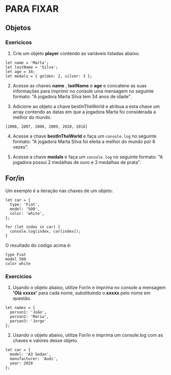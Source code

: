 # PARA FIXAR

## Objetos

### Exericicos

1. Crie um objeto **player** contendo as variáveis listadas abaixo.

```
let name = 'Marta';
let lastName = 'Silva';
let age = 34;
let medals = { golden: 2, silver: 3 };
```

2. Acesse as chaves **name** , **lastName** e **age** e concatene as suas informações para imprimir no console uma mensagem no seguinte formato: "A jogadora Marta Silva tem 34 anos de idade".

3. Adicione ao objeto a chave bestInTheWorld e atribua a esta chave um array contendo as datas em que a jogadora Marta foi considerada a melhor do mundo.

```
[2006, 2007, 2008, 2009, 2010, 2018]
```

4. Acesse a chave **bestInTheWorld** e faça um `console.log` no seguinte formato: "A jogadora Marta Silva foi eleita a melhor do mundo por 6 vezes".

5. Acesse a chave **medals** e faça um `console.log` no seguinte formato: "A jogadora possui 2 medalhas de ouro e 3 medalhas de prata".

## For/in
Um exemplo é a iteração nas chaves de um objeto:
```
let car = {
  type: 'Fiat',
  model: '500',
  color: 'white',
};

for (let index in car) {
  console.log(index, car[index]);
}
```
O resultado do código acima é:
```
type Fiat
model 500
color white
```

### Exercicios

1. Usando o objeto abaixo, utilize For/in e imprima no console a mensagem **'Olá xxxxx'** para cada nome, substituindo o **xxxxx** pelo nome em questão.

```
let names = {
  person1: 'João',
  person2: 'Maria',
  person3: 'Jorge' 
};
```

2. Usando o objeto abaixo, utilize For/in e imprima um console.log com as chaves e valores desse objeto.

```
let car = {
  model: 'A3 Sedan',
  manufacturer: 'Audi',
  year: 2020
};
```


